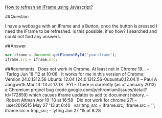 ﻿[How to refresh an IFrame using Javascript?](http://stackoverflow.com/questions/2064850/how-to-refresh-an-iframe-using-javascript)

##Question


I have a webpage with an IFrame and a Button, once the button is pressed I need the IFrame to be refreshed. 
Is this possible, if so how? I searched and could not find any answers.


##Answer

```js
var iframe = document.getElementById('youriframe');
iframe.src = iframe.src;
```

###comments 
  
Does not work in Chrome. At least not in Chrome 19... – Tarlog Jun 18 '12 at 10:08 
  
It works for me in this version of Chrome: Version 24.0.1312.56 Ubuntu 12.04 (24.0.1312.56-0ubuntu0.12.04.1)
– Paul A Jungwirth Mar 13 '13 at 17:13 
  
FYI - There is currently (as of January 2013) a Chromium project bug (code.google.com/p/chromium/issues/detail?id=172859) 
which causes iframe updates to add to document history. – Robert Altman Apr 10 '13 at 16:58 
  
Did not work for chrome 27! – user2019515 May 27 '13 at 6:40 
  
var tmp_src = iframe.src; iframe.src = ''; iframe.src = tmp_src; – lyfing Jan 27 '15 at 8:28 
